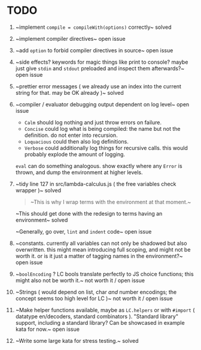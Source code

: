 # TODO

1.  ~implement `compile = compileWith(options)` correctly~ solved
1.  ~implement compiler directives~ open issue
1.  ~add `option` to forbid compiler directives in source~ open issue
1.  ~side effects? keywords for magic things like print to console? maybe just give `stdin` and `stdout` preloaded and inspect them afterwards?~ open issue
1.  ~prettier error messages ( we already use an index into the current string for that. may be OK already )~ solved
1.  ~compiler / evaluator debugging output dependent on log level~ open issue

    * `Calm` should log nothing and just throw errors on failure.
    * `Concise` could log what is being compiled: the name but not the definition. do not enter into recursion.
    * `Loquacious` could then also log definitions.
    * `Verbose` could additionally log things for recursive calls. this would probably explode the amount of logging.

    `eval` can do something analogous. show exactly where any `Error` is thrown, and dump the environment at higher levels.
1.  ~tidy line 127 in src/lambda-calculus.js ( the free variables check wrapper )~ solved
    > ~This is why I wrap terms with the environment at that moment.~

    ~This should get done with the redesign to terms having an environment~ solved

    ~Generally, go over, `lint` and `indent` code~ open issue
1.  ~constants. currently all variables can not only be shadowed but also overwritten. this might mean introducing full scoping, and might not be worth it. or is it just a matter of tagging names in the environment?~ open issue
1.  ~`boolEncoding` ? LC bools translate perfectly to JS choice functions; this might also not be worth it.~ not worth it / open issue
1.  ~Strings ( would depend on list, char _and_ number encodings; the concept seems too high level for LC )~ not worth it / open issue
1.  ~Make helper functions available, maybe as `LC.helpers` or with `#import` ( datatype en/decoders, standard combinators ). "Standard library" support, including a standard library? Can be showcased in example kata for now.~ open issue
1.  ~Write some large kata for stress testing.~ solved
